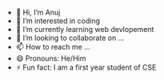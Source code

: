 - 👋 Hi, I’m Anuj
- 👀 I’m interested in coding
- 🌱 I’m currently learning web devlopement 
- 💞️ I’m looking to collaborate on ...
- 📫 How to reach me ...
- 😄 Pronouns: He/Him
- ⚡ Fun fact: I am a first year student of CSE

<!---
Anuj1069/Anuj1069 is a ✨ special ✨ repository because its `README.md` (this file) appears on your GitHub profile.
You can click the Preview link to take a look at your changes.
--->
